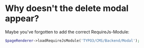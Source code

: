# Why doesn't the delete modal appear?

Maybe you've forgotten to add the correct RequireJs-Module:

```php
$pageRenderer->loadRequireJsModule('TYPO3/CMS/Backend/Modal');
```
